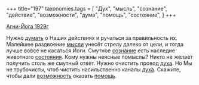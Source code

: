 +++
title="197"
taxonomies.tags = [
 "Дух",
 "мысль",
 "сознание",
 "действие",
 "возможности",
 "дума",
 "помощь",
 "состояние",
]
+++

[Агни-Йога 1929г](/agni/1929)

Нужно [думать](/tags/дума) о Наших действиях и ручаться за правильность их. Малейшее раздвоение [мысли](/tags/мысль) унесёт стрелу далеко от цели, и тогда лучше вовсе не касаться Йоги. Смутное [сознание](/tags/сознание) есть наследие животного [состояния](/tags/состояние). Кому нужны неясные помыслы? Никто не желает получить столь же смутный ответ. Нужно очистить провод [духа](/tags/Дух). Но Мы не трубочисты, чтоб чистить насильственно каналы [духа](/tags/Дух). Скажите, чтобы дали [возможность](/tags/возможности) оказать [помощь](/tags/помощь).